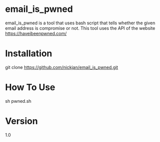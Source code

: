 # email_is_pwned
email_is_pwned is a tool that uses bash script that tells whether the given email address is compromise or not. This tool uses the API of the website https://haveibeenpwned.com/ 

# Installation 
git clone https://github.com/nickjan/email_is_pwned.git

# How To Use
sh pwned.sh

# Version 
1.0

